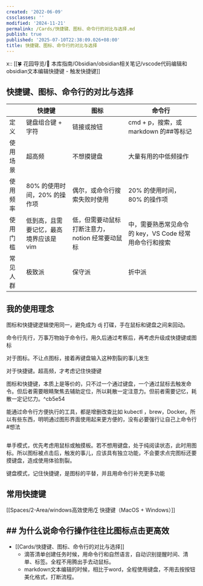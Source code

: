 ```yaml
---
created: '2022-06-09'
cssclasses: ''
modified: '2024-11-21'
permalink: /Cards/快捷键、图标、命令行的对比与选择.md
publish: true
published: '2025-07-10T22:38:09.026+08:00'
title: 快捷键、图标、命令行的对比与选择
---
```

x:: [[🍀 花园导览/🧰 本库指南/Obsidian/obsidian相关笔记/vscode代码编辑和obsidian文本编辑快捷键 - 触发快捷键]]

## 快捷键、图标、命令行的对比与选择

| | 快捷键 | 图标 | 命令行 |
| -------- | ------------------------------------- | ---------------------------------------------- | --------------------------------------------------- |
| 定义 | 键盘组合键 + 字符 | 链接或按钮 | cmd + p，搜索，或 markdown 的##等标记 |
| 使用场景 | 超高频 | 不想摸键盘 | 大量有用的中低频操作 |
| 使用频率 | 80% 的使用时间，20% 的操作项 | 偶尔，或命令行搜索失败时使用 | 20% 的使用时间，80% 的操作项 |
| 使用门槛 | 低到高，且需要记忆，最高境界应该是 vim | 低，但需要动鼠标打断注意力，notion 经常要动鼠标 | 中，需要熟悉常见命令的 key，VS Code 经常用命令行和搜索 |
| 常见人群 | 极致派 | 保守派 | 折中派 |

## 我的使用理念

图标和快捷键逻辑使用同一，避免成为 dj 打碟，手在鼠标和键盘之间来回动。

命令行先行，万事万物始于命令行。用久后通过考察后，再考虑升级成快捷键或图标

对于图标。不让点图标，接着再键盘输入这种割裂的事儿发生

对于快捷键。超高频，才考虑记住快捷键

图标和快捷键，本质上是等价的，只不过一个通过键盘，一个通过鼠标去触发命令。但后者需要眼睛聚焦去辅助定位，所以耗散一定注意力。但前者需要记忆，耗散一定记忆力。^cb5e54

能通过命令行方便执行的工具，都是增删改查比如 kubectl ，brew，Docker。所以有些东西，明明通过图形界面使用起来更方便的，没有必要强行让自己上命令行 #想法 

##

单手模式，优先考虑用鼠标或触摸板。若不想用键盘，处于纯阅读状态，此时用图标。所以图标被点击后，触发的事儿，应该具有独立功能，不会要求点完图标还要摸键盘，造成使用体验割裂。

键盘模式，记住快捷键，是图标的平替，并且用命令行补充更多功能

## 常用快捷键

[[Spaces/2-Area/windows高效使用/∑ 快捷键（MacOS + Windows）]]

## ## 为什么说命令行操作往往比图标点击更高效
- [[Cards/快捷键、图标、命令行的对比与选择]]
	- 滴答清单创建任务时候，用命令行和自然语言，自动识别提醒时间、清单、标签。全程不用腾出手去动鼠标。
	- markdown文本编辑的时候，相比于word，全程使用键盘，不用去按按钮美化格式，打断流程。